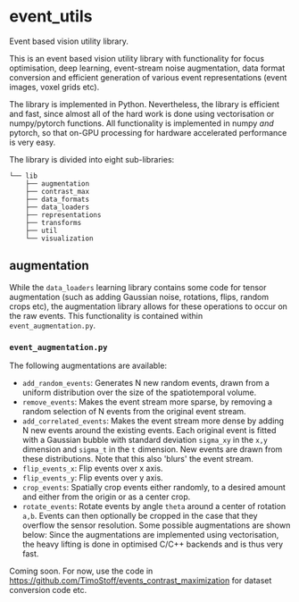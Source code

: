 # event_utils
Event based vision utility library.

This is an event based vision utility library with functionality for focus optimisation, deep learning, event-stream noise augmentation, data format conversion and efficient generation of various event representations (event images, voxel grids etc).

The library is implemented in Python. Nevertheless, the library is efficient and fast, since almost all of the hard work is done using vectorisation or numpy/pytorch functions. All functionality is implemented in numpy _and_ pytorch, so that on-GPU processing for hardware accelerated performance is very easy. 

The library is divided into eight sub-libraries:
```
└── lib
    ├── augmentation
    ├── contrast_max
    ├── data_formats
    ├── data_loaders
    ├── representations
    ├── transforms
    ├── util
    └── visualization
```

## augmentation
While the `data_loaders` learning library contains some code for tensor augmentation (such as adding Gaussian noise, rotations, flips, random crops etc), the augmentation library allows for these operations to occur on the raw events.
This functionality is contained within `event_augmentation.py`.
### `event_augmentation.py`
The following augmentations are available:
* `add_random_events`: Generates N new random events, drawn from a uniform distribution over the size of the spatiotemporal volume.
* `remove_events`: Makes the event stream more sparse, by removing a random selection of N events from the original event stream.
* `add_correlated_events`: Makes the event stream more dense by adding N new events around the existing events.
Each original event is fitted with a Gaussian bubble with standard deviation `sigma_xy` in the `x,y` dimension and `sigma_t` in the `t` dimension.
New events are drawn from these distributions.
Note that this also 'blurs' the event stream.
* `flip_events_x`: Flip events over x axis.
* `flip_events_y`: Flip events over y axis.
* `crop_events`: Spatially crop events either randomly, to a desired amount and either from the origin or as a center crop.
* `rotate_events`: Rotate events by angle `theta` around a center of rotation `a,b`.
Events can then optionally be cropped in the case that they overflow the sensor resolution.
Some possible augmentations are shown below:
Since the augmentations are implemented using vectorisation, the heavy lifting is done in optimised C/C++ backends and is thus very fast.


Coming soon. For now, use the code in https://github.com/TimoStoff/events_contrast_maximization for dataset conversion code etc.
